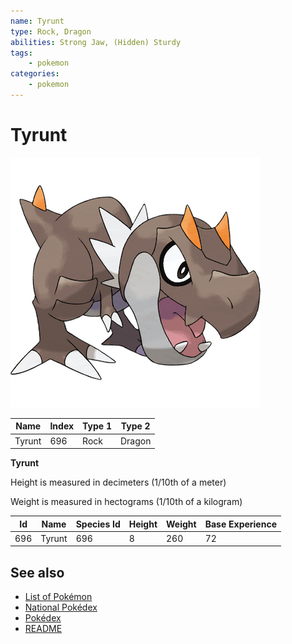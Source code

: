 ```yaml
---
name: Tyrunt
type: Rock, Dragon
abilities: Strong Jaw, (Hidden) Sturdy
tags:
    - pokemon
categories:
    - pokemon
---
```


# Tyrunt


![Tyrunt](images/696.png)

| **Name** | **Index** | **Type 1** | **Type 2** |
|----|----|----|----|
| Tyrunt | 696 | Rock | Dragon  |

**Tyrunt** 


Height is measured in decimeters (1/10th of a meter)

Weight is measured in hectograms (1/10th of a kilogram)

| **Id** | **Name** | **Species Id** | **Height** | **Weight** | **Base Experience** |
|--------|----------|----------------|------------|------------|---------------------|
| 696 | Tyrunt | 696 | 8 | 260 | 72 |


## See also

- [List of Pokémon](../pokemon.md)
- [National Pokédex](../national_pokedex.md)
- [Pokédex](../pokedex.md)
- [README](../README.md)

